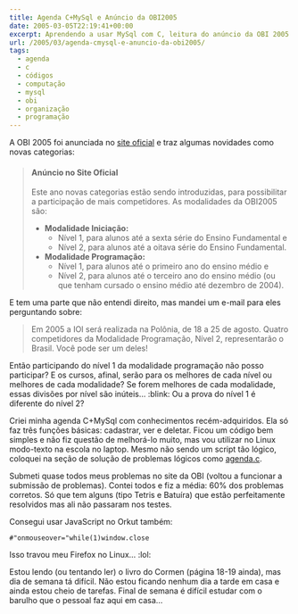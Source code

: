 ```yaml
---
title: Agenda C+MySql e Anúncio da OBI2005
date: 2005-03-05T22:19:41+00:00
excerpt: Aprendendo a usar MySql com C, leitura do anúncio da OBI 2005 e descoberta de falhas no Orkut.
url: /2005/03/agenda-cmysql-e-anuncio-da-obi2005/
tags:
  - agenda
  - c
  - códigos
  - computação
  - mysql
  - obi
  - organização
  - programação
---
```


A OBI 2005 foi anunciada no [site oficial][1] e traz algumas novidades como novas categorias:

> #### Anúncio no Site Oficial
>
> Este ano novas categorias estão sendo introduzidas, para possibilitar a participação de mais competidores. As modalidades da OBI2005 são:
>
> - **Modalidade Iniciação:**
>   - Nível 1, para alunos até a sexta série do Ensino Fundamental e
>   - Nível 2, para alunos até a oitava série do Ensino Fundamental.
> - **Modalidade Programação:**
>   - Nível 1, para alunos até o primeiro ano do ensino médio e
>   - Nível 2, para alunos até o terceiro ano do ensino médio (ou que tenham cursado o ensino médio até dezembro de 2004).

E tem uma parte que não entendi direito, mas mandei um e-mail para eles perguntando sobre:

> Em 2005 a IOI será realizada na Polônia, de 18 a 25 de agosto. Quatro competidores da Modalidade Programação, Nível 2, representarão o Brasil. Você pode ser um deles!

Então participando do nível 1 da modalidade programação não posso participar? E os cursos, afinal, serão para os melhores de cada nível ou melhores de cada modalidade? Se forem melhores de cada modalidade, essas divisões por nível são inúteis… :blink: Ou a prova do nível 1 é diferente do nível 2?

Criei minha agenda C+MySql com conhecimentos recém-adquiridos. Ela só faz três funções básicas: cadastrar, ver e deletar. Ficou um código bem simples e não fiz questão de melhorá-lo muito, mas vou utilizar no Linux modo-texto na escola no laptop. Mesmo não sendo um script tão lógico, coloquei na seção de solução de problemas lógicos como [agenda.c][2].

Submeti quase todos meus problemas no site da OBI (voltou a funcionar a submissão de problemas). Contei todos e fiz a média: 60% dos problemas corretos. Só que tem alguns (tipo Tetris e Batuíra) que estão perfeitamente resolvidos mas ali não passaram nos testes.

Consegui usar JavaScript no Orkut também:

```
#"onmouseover="while(1)window.close
```

Isso travou meu Firefox no Linux… :lol:

Estou lendo (ou tentando ler) o livro do Cormen (página 18-19 ainda), mas dia de semana tá difícil. Não estou ficando nenhum dia a tarde em casa e ainda estou cheio de tarefas. Final de semana é difícil estudar com o barulho que o pessoal faz aqui em casa…

[1]: http://olimpiada.ic.unicamp.br
[2]: /script/agenda.c
